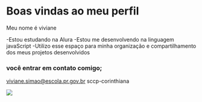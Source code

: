 # Boas vindas ao meu perfil

Meu nome é viviane

-Estou estudando na Alura
-Estou me desenvolvendo na linguagem javaScript
-Utilizo esse espaço para minha organização e compartilhamento dos meus projetos desenvolvidos

### você entrar em contato comigo;

viviane.simao@escola.pr.gov.br
sccp-corinthiana

![](https://media1.tenor.com/m/xlPBMRASMmkAAAAC/fiel-fiel-torcida.gif)

